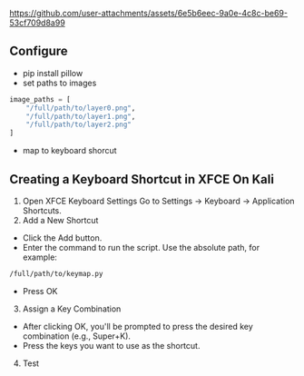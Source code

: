 

https://github.com/user-attachments/assets/6e5b6eec-9a0e-4c8c-be69-53cf709d8a99

## Configure

- pip install pillow
- set paths to images
```Python
image_paths = [
    "/full/path/to/layer0.png",
    "/full/path/to/layer1.png",
    "/full/path/to/layer2.png"
]
```
- map to keyboard shorcut

## Creating a Keyboard Shortcut in XFCE On Kali
1. Open XFCE Keyboard Settings
Go to Settings → Keyboard → Application Shortcuts.
2. Add a New Shortcut
- Click the Add button.
- Enter the command to run the script. Use the absolute path, for example:
```bash
/full/path/to/keymap.py
```
- Press OK
3. Assign a Key Combination
- After clicking OK, you'll be prompted to press the desired key combination (e.g., Super+K).
- Press the keys you want to use as the shortcut.
4. Test
